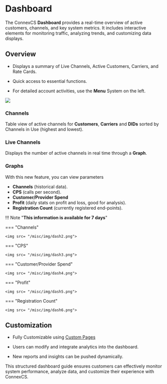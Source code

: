 # Dashboard

The ConnexCS **Dashboard** provides a real-time overview of active customers, channels, and key system metrics. It includes interactive elements for monitoring traffic, analyzing trends, and customizing data displays.

## Overview

+ Displays a summary of Live Channels, Active Customers, Carriers, and Rate Cards.

+ Quick access to essential functions.

+ For detailed account activities, use the **Menu** System on the left.

<img src= "/misc/img/dash1.png">

### Channels

Table view of active channels for **Customers**, **Carriers** and **DIDs** sorted by Channels in Use (highest and lowest).

### Live Channels

Displays the number of active channels in real time through a **Graph**.

### Graphs

With this new feature, you can view parameters

+ **Channels** (historical data).
+ **CPS** (calls per second).
+ **Customer/Provider Spend**
+ **Profit** (daily stats on profit and loss, good for analysis).
+ **Registration Count** (currently registered end-points).

!!! Note "**This information is available for 7 days**"

=== "Channels"

    <img src= "/misc/img/dash2.png">

=== "CPS"

    <img src= "/misc/img/dash3.png">

=== "Customer/Provider Spend"

    <img src= "/misc/img/dash4.png">

=== "Profit"

    <img src= "/misc/img/dash5.png">

=== "Registration Count"

    <img src= "/misc/img/dash6.png">

## Customization

+ Fully Customizable using [Custom Pages](https://bani-ankmeg--connexcs-docs.netlify.app/setup/settings/options/)

+ Users can modify and integrate analytics into the dashboard.

+ New reports and insights can be pushed dynamically.

This structured dashboard guide ensures customers can effectively monitor system performance, analyze data, and customize their experience with ConnexCS.

[top of page]: /misc/img/topofpage.png "Top of Page"
[dashboard]: /misc/img/dashboard.png "Dashboard"
[profit]: /misc/img/profit.png "Graph Actions"
